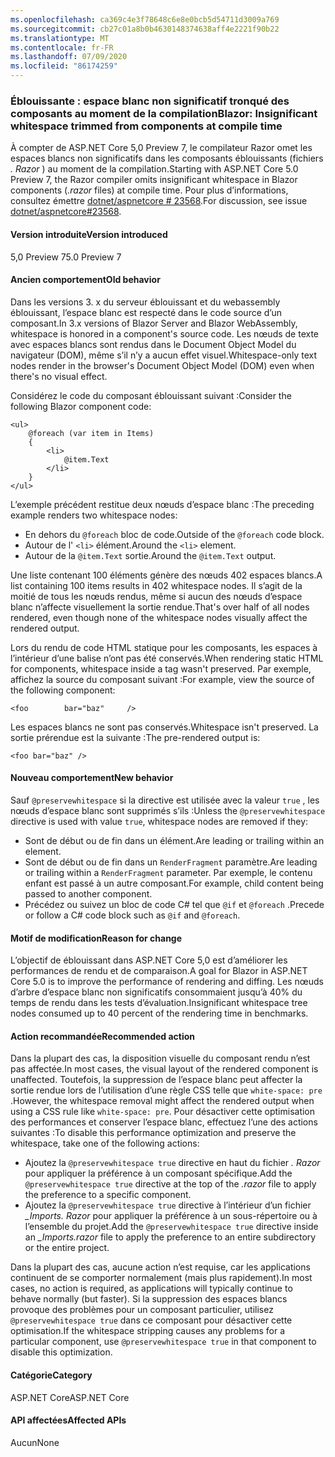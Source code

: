 ```yaml
---
ms.openlocfilehash: ca369c4e3f78648c6e8e0bcb5d54711d3009a769
ms.sourcegitcommit: cb27c01a8b0b4630148374638aff4e2221f90b22
ms.translationtype: MT
ms.contentlocale: fr-FR
ms.lasthandoff: 07/09/2020
ms.locfileid: "86174259"
---
```

### <a name="blazor-insignificant-whitespace-trimmed-from-components-at-compile-time"></a><span data-ttu-id="1a620-101">Éblouissante : espace blanc non significatif tronqué des composants au moment de la compilation</span><span class="sxs-lookup"><span data-stu-id="1a620-101">Blazor: Insignificant whitespace trimmed from components at compile time</span></span>

<span data-ttu-id="1a620-102">À compter de ASP.NET Core 5,0 Preview 7, le compilateur Razor omet les espaces blancs non significatifs dans les composants éblouissants (fichiers *. Razor* ) au moment de la compilation.</span><span class="sxs-lookup"><span data-stu-id="1a620-102">Starting with ASP.NET Core 5.0 Preview 7, the Razor compiler omits insignificant whitespace in Blazor components (*.razor* files) at compile time.</span></span> <span data-ttu-id="1a620-103">Pour plus d’informations, consultez émettre [dotnet/aspnetcore # 23568](https://github.com/dotnet/aspnetcore/issues/23568).</span><span class="sxs-lookup"><span data-stu-id="1a620-103">For discussion, see issue [dotnet/aspnetcore#23568](https://github.com/dotnet/aspnetcore/issues/23568).</span></span>

#### <a name="version-introduced"></a><span data-ttu-id="1a620-104">Version introduite</span><span class="sxs-lookup"><span data-stu-id="1a620-104">Version introduced</span></span>

<span data-ttu-id="1a620-105">5,0 Preview 7</span><span class="sxs-lookup"><span data-stu-id="1a620-105">5.0 Preview 7</span></span>

#### <a name="old-behavior"></a><span data-ttu-id="1a620-106">Ancien comportement</span><span class="sxs-lookup"><span data-stu-id="1a620-106">Old behavior</span></span>

<span data-ttu-id="1a620-107">Dans les versions 3. x du serveur éblouissant et du webassembly éblouissant, l’espace blanc est respecté dans le code source d’un composant.</span><span class="sxs-lookup"><span data-stu-id="1a620-107">In 3.x versions of Blazor Server and Blazor WebAssembly, whitespace is honored in a component's source code.</span></span> <span data-ttu-id="1a620-108">Les nœuds de texte avec espaces blancs sont rendus dans le Document Object Model du navigateur (DOM), même s’il n’y a aucun effet visuel.</span><span class="sxs-lookup"><span data-stu-id="1a620-108">Whitespace-only text nodes render in the browser's Document Object Model (DOM) even when there's no visual effect.</span></span>

<span data-ttu-id="1a620-109">Considérez le code du composant éblouissant suivant :</span><span class="sxs-lookup"><span data-stu-id="1a620-109">Consider the following Blazor component code:</span></span>

```razor
<ul>
    @foreach (var item in Items)
    {
        <li>
            @item.Text
        </li>
    }
</ul>
```

<span data-ttu-id="1a620-110">L’exemple précédent restitue deux nœuds d’espace blanc :</span><span class="sxs-lookup"><span data-stu-id="1a620-110">The preceding example renders two whitespace nodes:</span></span>

* <span data-ttu-id="1a620-111">En dehors du `@foreach` bloc de code.</span><span class="sxs-lookup"><span data-stu-id="1a620-111">Outside of the `@foreach` code block.</span></span>
* <span data-ttu-id="1a620-112">Autour de l' `<li>` élément.</span><span class="sxs-lookup"><span data-stu-id="1a620-112">Around the `<li>` element.</span></span>
* <span data-ttu-id="1a620-113">Autour de la `@item.Text` sortie.</span><span class="sxs-lookup"><span data-stu-id="1a620-113">Around the `@item.Text` output.</span></span>

<span data-ttu-id="1a620-114">Une liste contenant 100 éléments génère des nœuds 402 espaces blancs.</span><span class="sxs-lookup"><span data-stu-id="1a620-114">A list containing 100 items results in 402 whitespace nodes.</span></span> <span data-ttu-id="1a620-115">Il s’agit de la moitié de tous les nœuds rendus, même si aucun des nœuds d’espace blanc n’affecte visuellement la sortie rendue.</span><span class="sxs-lookup"><span data-stu-id="1a620-115">That's over half of all nodes rendered, even though none of the whitespace nodes visually affect the rendered output.</span></span>

<span data-ttu-id="1a620-116">Lors du rendu de code HTML statique pour les composants, les espaces à l’intérieur d’une balise n’ont pas été conservés.</span><span class="sxs-lookup"><span data-stu-id="1a620-116">When rendering static HTML for components, whitespace inside a tag wasn't preserved.</span></span> <span data-ttu-id="1a620-117">Par exemple, affichez la source du composant suivant :</span><span class="sxs-lookup"><span data-stu-id="1a620-117">For example, view the source of the following component:</span></span>

```razor
<foo        bar="baz"     />
```

<span data-ttu-id="1a620-118">Les espaces blancs ne sont pas conservés.</span><span class="sxs-lookup"><span data-stu-id="1a620-118">Whitespace isn't preserved.</span></span> <span data-ttu-id="1a620-119">La sortie prérendue est la suivante :</span><span class="sxs-lookup"><span data-stu-id="1a620-119">The pre-rendered output is:</span></span>

```razor
<foo bar="baz" />
```

#### <a name="new-behavior"></a><span data-ttu-id="1a620-120">Nouveau comportement</span><span class="sxs-lookup"><span data-stu-id="1a620-120">New behavior</span></span>

<span data-ttu-id="1a620-121">Sauf `@preservewhitespace` si la directive est utilisée avec la valeur `true` , les nœuds d’espace blanc sont supprimés s’ils :</span><span class="sxs-lookup"><span data-stu-id="1a620-121">Unless the `@preservewhitespace` directive is used with value `true`, whitespace nodes are removed if they:</span></span>

* <span data-ttu-id="1a620-122">Sont de début ou de fin dans un élément.</span><span class="sxs-lookup"><span data-stu-id="1a620-122">Are leading or trailing within an element.</span></span>
* <span data-ttu-id="1a620-123">Sont de début ou de fin dans un `RenderFragment` paramètre.</span><span class="sxs-lookup"><span data-stu-id="1a620-123">Are leading or trailing within a `RenderFragment` parameter.</span></span> <span data-ttu-id="1a620-124">Par exemple, le contenu enfant est passé à un autre composant.</span><span class="sxs-lookup"><span data-stu-id="1a620-124">For example, child content being passed to another component.</span></span>
* <span data-ttu-id="1a620-125">Précédez ou suivez un bloc de code C# tel que `@if` et `@foreach` .</span><span class="sxs-lookup"><span data-stu-id="1a620-125">Precede or follow a C# code block such as `@if` and `@foreach`.</span></span>

#### <a name="reason-for-change"></a><span data-ttu-id="1a620-126">Motif de modification</span><span class="sxs-lookup"><span data-stu-id="1a620-126">Reason for change</span></span>

<span data-ttu-id="1a620-127">L’objectif de éblouissant dans ASP.NET Core 5,0 est d’améliorer les performances de rendu et de comparaison.</span><span class="sxs-lookup"><span data-stu-id="1a620-127">A goal for Blazor in ASP.NET Core 5.0 is to improve the performance of rendering and diffing.</span></span> <span data-ttu-id="1a620-128">Les nœuds d’arbre d’espace blanc non significatifs consommaient jusqu’à 40% du temps de rendu dans les tests d’évaluation.</span><span class="sxs-lookup"><span data-stu-id="1a620-128">Insignificant whitespace tree nodes consumed up to 40 percent of the rendering time in benchmarks.</span></span>

#### <a name="recommended-action"></a><span data-ttu-id="1a620-129">Action recommandée</span><span class="sxs-lookup"><span data-stu-id="1a620-129">Recommended action</span></span>

<span data-ttu-id="1a620-130">Dans la plupart des cas, la disposition visuelle du composant rendu n’est pas affectée.</span><span class="sxs-lookup"><span data-stu-id="1a620-130">In most cases, the visual layout of the rendered component is unaffected.</span></span> <span data-ttu-id="1a620-131">Toutefois, la suppression de l’espace blanc peut affecter la sortie rendue lors de l’utilisation d’une règle CSS telle que `white-space: pre` .</span><span class="sxs-lookup"><span data-stu-id="1a620-131">However, the whitespace removal might affect the rendered output when using a CSS rule like `white-space: pre`.</span></span> <span data-ttu-id="1a620-132">Pour désactiver cette optimisation des performances et conserver l’espace blanc, effectuez l’une des actions suivantes :</span><span class="sxs-lookup"><span data-stu-id="1a620-132">To disable this performance optimization and preserve the whitespace, take one of the following actions:</span></span>

* <span data-ttu-id="1a620-133">Ajoutez la `@preservewhitespace true` directive en haut du fichier *. Razor* pour appliquer la préférence à un composant spécifique.</span><span class="sxs-lookup"><span data-stu-id="1a620-133">Add the `@preservewhitespace true` directive at the top of the *.razor* file to apply the preference to a specific component.</span></span>
* <span data-ttu-id="1a620-134">Ajoutez la `@preservewhitespace true` directive à l’intérieur d’un fichier *_Imports. Razor* pour appliquer la préférence à un sous-répertoire ou à l’ensemble du projet.</span><span class="sxs-lookup"><span data-stu-id="1a620-134">Add the `@preservewhitespace true` directive inside an *_Imports.razor* file to apply the preference to an entire subdirectory or the entire project.</span></span>

<span data-ttu-id="1a620-135">Dans la plupart des cas, aucune action n’est requise, car les applications continuent de se comporter normalement (mais plus rapidement).</span><span class="sxs-lookup"><span data-stu-id="1a620-135">In most cases, no action is required, as applications will typically continue to behave normally (but faster).</span></span> <span data-ttu-id="1a620-136">Si la suppression des espaces blancs provoque des problèmes pour un composant particulier, utilisez `@preservewhitespace true` dans ce composant pour désactiver cette optimisation.</span><span class="sxs-lookup"><span data-stu-id="1a620-136">If the whitespace stripping causes any problems for a particular component, use `@preservewhitespace true` in that component to disable this optimization.</span></span>

#### <a name="category"></a><span data-ttu-id="1a620-137">Catégorie</span><span class="sxs-lookup"><span data-stu-id="1a620-137">Category</span></span>

<span data-ttu-id="1a620-138">ASP.NET Core</span><span class="sxs-lookup"><span data-stu-id="1a620-138">ASP.NET Core</span></span>

#### <a name="affected-apis"></a><span data-ttu-id="1a620-139">API affectées</span><span class="sxs-lookup"><span data-stu-id="1a620-139">Affected APIs</span></span>

<span data-ttu-id="1a620-140">Aucun</span><span class="sxs-lookup"><span data-stu-id="1a620-140">None</span></span>

<!--

#### Affected APIs

Not detectable via API analysis

-->
